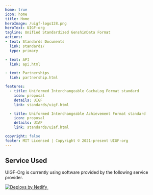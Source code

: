 ```yaml
---
home: true
icon: home
title: Home
heroImage: /uigf-logo128.png
heroText: UIGF-org
tagline: Unified Standardized GenshinData Format
actions:
- text: Standards Documents
  link: standards/
  type: primary

- text: API
  link: api.html

- text: Partnerships
  link: partnership.html

features:
  - title: Uniformed Interchangeable GachaLog Format standard
    icon: proposal
    details: UIGF
    link: standards/uigf.html

  - title: Uniformed Interchangeable Achievement Format standard
    icon: proposal
    details: UIAF
    link: standards/uiaf.html

copyright: false
footer: MIT Licensed | Copyright © 2021-present UIGF-org
---
```


<!-- @include: partnership-list.md -->

## Service Used

UIGF-Org is currently using software provided by the following service provider.

<a href="https://www.netlify.com"> 
    <img src="https://www.netlify.com/v3/img/components/netlify-light.svg" alt="Deploys by Netlify" />
</a> &nbsp;
